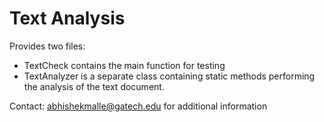 # Text Analysis

Provides two files:
* TextCheck contains the main function for testing
* TextAnalyzer is a separate class containing static methods performing the analysis of the text document.

Contact: abhishekmalle@gatech.edu for additional information
